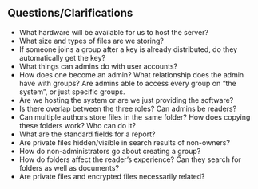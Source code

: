 Questions/Clarifications
------------------------
  * What hardware will be available for us to host the server?
  * What size and types of files are we storing?
  * If someone joins a group after a key is already distributed, do they automatically get the key?
  * What things can admins do with user accounts?
  * How does one become an admin? What relationship does the admin have with groups? Are    admins able to access every group on “the system”, or just specific groups. 
  * Are we hosting the system or are we just providing the software?
  * Is there overlap between the three roles? Can admins be readers?
  * Can multiple authors store files in the same folder? How does copying these folders work? Who can do it?
  * What are the standard fields for a report? 
  * Are private files hidden/visible in search results of non-owners? 
  * How do non-administrators go about creating a group?
  * How do folders affect the reader’s experience? Can they search for folders as well as documents?
  * Are private files and encrypted files necessarily related?

